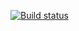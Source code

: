 [![Build status](https://ci.appveyor.com/api/projects/status/crtd7iwn92fyywfr/branch/main?svg=true)](https://ci.appveyor.com/project/julyy5/applicationforacard/branch/main)
